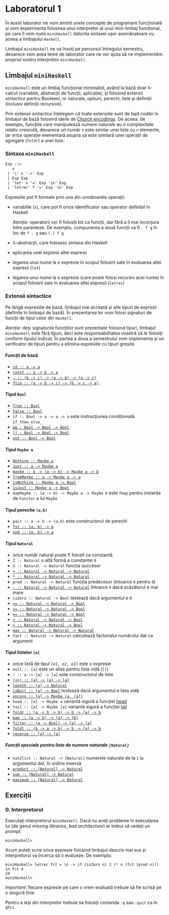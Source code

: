 # Laboratorul 1

În acest laborator ne vom aminti unele concepte de programare funcțională și
vom experimenta folosirea unui interpretor al unui mini-limbaj funcțional,
pe care îl vom numi `miniHaskell` datorita sintaxei ușor asemănatoare cu aceea
a limbajului `Haskell`.

Limbajul `miniHaskell` ne va însoți pe parcursul întregului semestru, deoarece
vom avea teme de laborator care ne vor ajuta să ne implementăm propriul nostru
interpretor `miniHaskell`.

## Limbajul `miniHaskell`

`miniHaskell` este un limbaj funcțional minimalist, având la bază doar λ-calcul
(variabile, abstracții de funcții, aplicație), și folosind extensii _sintactice_
pentru Booleeni, nr naturale, optiuni, perechi, liste și definiții (inclusiv
definiții recursive).

Prin extensii _sintactice_ înțelegem că toate extensiile sunt de fapt codări în
limbajul de bază folosind ideile de [Church encodings](https://en.wikipedia.org/wiki/Church_encoding).
De aceea, de exemplu, funcțiile care manipulează numere naturale au
o complexitate relativ crescută, deoarece un număr `n` este similar unei liste
cu `n` elemente, iar orice operație elementară asupra sa este similară unei
operații de agregare (`foldr`) a unei liste.

### Sintaxa `miniHaskell`

```yacc
Exp ::=
   x
 | '\' x '->' Exp
 | Exp Exp
 | 'let' x '=' Exp 'in' Exp
 | 'letrec' f '=' Exp 'in' Exp
```

Expresiile pot fi formate prin una din următoarele operații:

- variablile (`x`), care pot fi orice identificator sau operator definibil
  în Haskell

  *Atenție:* operatorii vor fi folosiți tot ca funcții, dar fără a îi mai înconjura între paranteze. De exemplu, 
  compunerea a două funcții va fi `. f g`
  în loc de `f . g` sau `(.) f g`
- λ-abstracții, care folosesc sintaxa din Haskell
- aplicarea unei expresii altei expresii
- legarea unui nume la o expresie în scopul folosirii sale în evaluarea altei
  expresii (`let`)
- legarea unui nume la o expresie (care poate folosi recursiv acel nume)
  în scopul folosirii sale în evaluarea altei expresii (`letrec`)

### Extensii sintactice

Pe lângă expresiile de bază, limbajul mai acceptă și alte tipuri de expresii
(definite în limbajul de bază).
În prezentarea lor vom folosi signaturi de funcții de tipul celor din `Haskell`.

*Atenție:* deși signaturile funcțiilor sunt prezentate folosind tipuri,
limbajul `miniHaskell` este fără tipuri, deci este responsabilitatea voastră
să le folosiți conform tipului indicat.
În partea a doua a semestrului vom implementa și un verificator de tipuri
pentru a elimina expresiile cu tipuri greșite.

#### Funcții de bază

- [`id :: a -> a`](https://hackage.haskell.org/package/base-4.17.0.0/docs/Prelude.html#v:id)
- [`const :: a -> b -> a`](https://hackage.haskell.org/package/base-4.17.0.0/docs/Prelude.html#v:const)
- [`. :: (b -> c) -> (a -> b) -> (a -> c)`](https://hackage.haskell.org/package/base-4.17.0.0/docs/Prelude.html#v:.)
- [`flip :: (a -> b -> c) -> (b -> c -> a)`](https://hackage.haskell.org/package/base-4.17.0.0/docs/Prelude.html#v:flip).


#### Tipul `Bool`

- [`True :: Bool`](https://hackage.haskell.org/package/base-4.17.0.0/docs/Prelude.html#v:True)
- [`False :: Bool`](https://hackage.haskell.org/package/base-4.17.0.0/docs/Prelude.html#v:False)
- `if :: Bool -> a -> a -> a` este instrucțiunea condițională `if_then_else_`
- [`&& : Bool -> Bool -> Bool`](https://hackage.haskell.org/package/base-4.17.0.0/docs/Prelude.html#v:-38--38-)
- [`|| : Bool -> Bool -> Bool`](https://hackage.haskell.org/package/base-4.17.0.0/docs/Prelude.html#v:-124--124-)
- [`not :: Bool -> Bool`](https://hackage.haskell.org/package/base-4.17.0.0/docs/Prelude.html#v:not)

#### Tipul `Maybe a`

- [`Nothing :: Maybe a`](https://hackage.haskell.org/package/base-4.17.0.0/docs/Prelude.html#v:Nothing)
- [`Just :: a -> Maybe a`](https://hackage.haskell.org/package/base-4.17.0.0/docs/Prelude.html#v:Just)
- [`maybe :: b -> (a -> b) -> Maybe a -> b`](https://hackage.haskell.org/package/base-4.17.0.0/docs/Prelude.html#v:maybe)
- [`fromMaybe :: a -> Maybe a -> a`](https://hackage.haskell.org/package/base-4.17.0.0/docs/Data-Maybe.html#v:fromMaybe)
- [`isNothing :: Maybe a -> Bool`](https://hackage.haskell.org/package/base/docs/Data-Maybe.html#v:isNothing)
- [`isJust :: Maybe a -> Bool`](https://hackage.haskell.org/package/base/docs/Data-Maybe.html#v:isJust)
- `mapMaybe :: (a -> b) -> Maybe a -> Maybe b` este `fmap` pentru instanța de `Functor` a lui `Maybe`

#### Tipul pereche `(a,b)`

- `pair :: a -> b -> (a,b)` este constructorul de perechi
- [`fst :: (a, b) -> a`](https://hackage.haskell.org/package/base/docs/Prelude.html#v:fst)
- [`snd :: (a, b) -> a`](https://hackage.haskell.org/package/base/docs/Prelude.html#v:snd)

#### Tipul `Natural`

- orice număr natural poate fi folosit ca constantă
- `Z :: Natural` o altă formă a constantei `0`
- `S :: Natural -> Natural` funcția succesor
- [`+ :: Natural -> Natural -> Natural`](https://hackage.haskell.org/package/base/docs/Prelude.html#v:-43-)
- [`* :: Natural -> Natural -> Natural`](https://hackage.haskell.org/package/base/docs/Prelude.html#v:-42-)
- `pred :: Natural -> Natural` funcția predecesor (întoarce `0` pentru `0`)
- [`- :: Natural -> Natural -> Natural`](https://hackage.haskell.org/package/base/docs/Prelude.html#v:-45-)  întoarce `0` dacă scăzătorul e mai mare
- `isZero :: Natural -> Bool` testează dacă argumentul e `0`
- [`<= :: Natural -> Natural -> Bool`](https://hackage.haskell.org/package/base/docs/Prelude.html#v:-60--61-)
- [`>= :: Natural -> Natural -> Bool`](https://hackage.haskell.org/package/base/docs/Prelude.html#v:-62--61-)
- [`== :: Natural -> Natural -> Bool`](https://hackage.haskell.org/package/base/docs/Prelude.html#v:-61--61-)
- [`< :: Natural -> Natural -> Bool`](https://hackage.haskell.org/package/base/docs/Prelude.html#v:-60-)
- [`> :: Natural -> Natural -> Bool`](https://hackage.haskell.org/package/base/docs/Prelude.html#v:-62-)
- [`max :: Natural -> Natural -> Natural`](https://hackage.haskell.org/package/base/docs/Prelude.html#v:max)
- `fact :: Natural -> Natural` calculează factorialul numărului dat ca argument

#### Tipul listelor `[a]`

- orice listă de tipul `[e1, e2, e3]` este o expresie
- `null :: [a]` este un alias pentru lista vidă (`[]`)
- `: :: a -> [a] -> [a]` este constructorul de liste
- [`(++) :: [a] -> [a] -> [a]`](https://hackage.haskell.org/package/base/docs/Prelude.html#v:-43--43-)
- [`length :: [a] -> Natural`](https://hackage.haskell.org/package/base/docs/Prelude.html#v:length)
- [`isNull :: [a] -> Bool`](https://hackage.haskell.org/package/base/docs/Prelude.html#v:null) testează dacă argumentul e lista vidă
- [`uncons :: [a] -> Maybe (a, [a])`](https://hackage.haskell.org/package/base/docs/Data-List.html#v:uncons)
- `head :: [a] -> Maybe a` variantă sigură a funcției [head](https://hackage.haskell.org/package/base/docs/Prelude.html#v:head)
- `tail :: [a] -> Maybe [a]` variantă sigură a funcției [tail](https://hackage.haskell.org/package/base/docs/Prelude.html#v:tail)
- [`foldr :: (a -> b -> b) -> b -> [a] -> b`](https://hackage.haskell.org/package/base/docs/GHC-Base.html#v:foldr)
- [`map :: (a -> b) -> [a] -> [b]`](https://hackage.haskell.org/package/base/docs/Prelude.html#v:map)
- [`filter :: (a -> Bool) -> [a] -> [a]`](https://hackage.haskell.org/package/base/docs/Prelude.html#v:filter)
- [`foldl :: (b -> a -> b) -> b -> [a] -> b`](https://hackage.haskell.org/package/base/docs/GHC-List.html#v:foldl)
- [`reverse :: [a] -> [a]`](https://hackage.haskell.org/package/base-4.17.0.0/docs/Prelude.html#v:reverse)

##### Funcții speciale pentru liste de numere naturale `[Natural]`

- `nat2list :: Natural -> [Natural]` numerele naturale de la `1` la argumentul dat, în ordine inversă  
- [`product :: [Natural] -> Natural`](https://hackage.haskell.org/package/base/docs/GHC-List.html#v:product)
- [`sum :: [Natural] -> Natural`](https://hackage.haskell.org/package/base/docs/GHC-List.html#v:sum)
- [`maximum :: [Natural] -> Natural`](https://hackage.haskell.org/package/base/docs/GHC-List.html#v:maximum)

## Exerciții

### 0. Interpretorul

Executați interpretorul `miniHaskell`. Dacă nu aveți probleme în executarea lui
(de genul _missing libraries_, _bad architecture_) ar trebui să vedeți un prompt:
```
miniHaskell>
```

Acum puteți scrie orice expresie folosind limbajul descris mai sus și interpretorul va încerca să o evalueze. De exemplu:
```
miniHaskell> letrec fct = \n -> if (isZero n) 1 (* n (fct (pred n))) in fct 4
24
miniHaskell>
```

*Important:* fiecare expresie pe care o vrem evaluată trebuie să fie scrisă pe o singură linie

Pentru a ieși din interpretor trebuie sa folosiți comanda `:q` sau `:quit` ca în `ghci`
